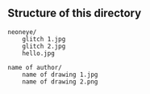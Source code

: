 ## Structure of this directory

```
neoneye/
    glitch 1.jpg
    glitch 2.jpg
    hello.jpg

name of author/
    name of drawing 1.jpg
    name of drawing 2.png
```

